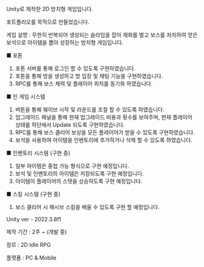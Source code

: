 Unity로 제작한 2D 방치형 게임입니다.

포트폴리오를 목적으로 만들었습니다.

게임 설명 : 무한히 반복되어 생성되는 슬라임을 잡아 재화를 벌고 보스를 처치하여 얻은 보석으로 아이템을 뽑아 성장하는 방치형 게임입니다. 

■ 포톤
1. 포톤 서버를 통해 로그인 할 수 있도록 구현하였습니다.
2. 포톤을 통해 방을 생성하고 방 입장 및 채팅 기능을 구현하였습니다.
3. RPC를 통해 보스 체력 및 플레이어 위치를 동기화 하였습니다.

■ 인 게임 시스템
1. 버튼을 통해 웨이브 시작 및 라운드를 조절 할 수 있도록 하였습니다.
2. 업그레이드 패널을 통해 현재 업그레이드 비용과 횟수를 보여주며, 현재 플레이어 상태를 하단에서 Update 되도록 구현하였습니다.
3. RPC를 통해 보스 클리어 보상을 모든 플레이어가 받을 수 있도록 구현하였습니다.
4. 보석을 사용하여 아이템을 인벤토리에 추가하거나 삭제 할 수 있도록 하였습니다.

■ 인벤토리 시스템 (구현 중)
1. 일부 아이템은 중첩 가능 형식으로 구현 예정입니다.
2. 보석 및 인벤토리의 아이템은 저장되도록 구현 예정입니다.
3. 아이템이 플레이어의 스탯을 상승하도록 구현 예정입니다.

■ 스킬 시스템 (구현 중)
1. 보스 클리어 시 패시브 스킬을 배울 수 있도록 구현 할 예정입니다.

Unity ver - 2022.3.8f1

제작 기간 : 2주 ~ (개발 중)

장르 : 2D Idle RPG

플랫폼 : PC & Mobile
